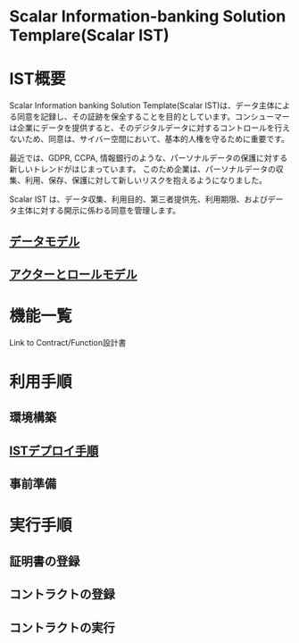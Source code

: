 # Scalar Information-banking Solution Templare(Scalar IST)


# IST概要

Scalar Information banking Solution Template(Scalar IST)は、データ主体による同意を記録し、その証跡を保全することを目的としています。コンシューマーは企業にデータを提供すると、そのデジタルデータに対するコントロールを行えないため、同意は、サイバー空間において、基本的人権を守るために重要です。

最近では、GDPR, CCPA, 情報銀行のような、パーソナルデータの保護に対する新しいトレンドがはじまっています。 このため企業は、パーソナルデータの収集、利用、保存、保護に対して新しいリスクを抱えるようになりました。

Scalar IST は、データ収集、利用目的、第三者提供先、利用期限、およびデータ主体に対する開示に係わる同意を管理します。

## [データモデル](docs/outline/datamodel.md)

## [アクターとロールモデル](docs/outline/actor_role_model.md)


# 機能一覧
Link to Contract/Function設計書

# 利用手順
## 環境構築

## [ISTデプロイ手順](docs/how_to_use.md)

## 事前準備

# 実行手順
## 証明書の登録
## コントラクトの登録
## コントラクトの実行




